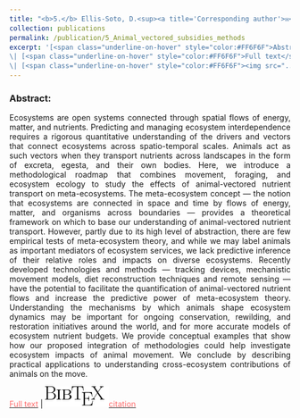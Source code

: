 ```yaml
---
title: "<b>5.</b> Ellis-Soto, D.<sup><a title='Corresponding author'>✉</a></sup>, Ferraro, K. M., <u>Rizzuto, M.</u>, Briggs, E., Monk, J. D., and Schmitz, O. J. (2020). **A Methodological Roadmap to Quantify Animal-vectored Spatial Ecosystem Subsidies. **EcoEvoRxiv. <img src='../images/preprint.png'>"
collection: publications
permalink: /publication/5_Animal_vectored_subsidies_methods
excerpt: '[<span class="underline-on-hover" style="color:#FF6F6F">Abstract</span>](../publication/5_Animal_vectored_subsidies_methods)
\| [<span class="underline-on-hover" style="color:#FF6F6F">Full text</span>](https://doi.org/10.32942/osf.io/zyx84)
\| [<span class="underline-on-hover" style="color:#FF6F6F"><img src="../images/bibtex.svg">citation</span>](../bibtex/5_Animal_vectored_subsidies_methods.bib)'
---
```


### Abstract:

<p style='text-align: justify;'>
Ecosystems are open systems connected through spatial flows of energy, matter, and nutrients. Predicting and managing ecosystem interdependence requires a rigorous quantitative understanding of the drivers and vectors that connect ecosystems across spatio-temporal scales. Animals act as such vectors when they transport nutrients across landscapes in the form of excreta, egesta, and their own bodies. Here, we introduce a methodological roadmap that combines movement, foraging, and ecosystem ecology to study the effects of animal-vectored nutrient transport on meta-ecosystems. The meta-ecosystem concept — the notion that ecosystems are connected in space and time by flows of energy, matter, and organisms across boundaries — provides a theoretical framework on which to base our understanding of animal-vectored nutrient transport. However, partly due to its high level of abstraction, there are few empirical tests of meta-ecosystem theory, and while we may label animals as important mediators of ecosystem services, we lack predictive inference of their relative roles and impacts on diverse ecosystems. Recently developed technologies and methods — tracking devices, mechanistic movement models, diet reconstruction techniques and remote sensing — have the potential to facilitate the quantification of animal-vectored nutrient flows and increase the predictive power of meta-ecosystem theory. Understanding the mechanisms by which animals shape ecosystem dynamics may be important for ongoing conservation, rewilding, and restoration initiatives around the world, and for more accurate models of ecosystem nutrient budgets. We provide conceptual examples that show how our proposed integration of methodologies could help investigate ecosystem impacts of animal movement. We conclude by describing practical applications to understanding cross-ecosystem contributions of animals on the move.
</p>

[<span class="underline-on-hover" style="color:#FF6F6F">Full text</span>](https://doi.org/10.32942/osf.io/zyx84)
\| [<span class="underline-on-hover" style="color:#FF6F6F"><img src="../images/bibtex.svg">citation</span>](../bibtex/5_Animal_vectored_subsidies_methods.bib)
